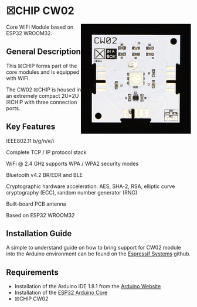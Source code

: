 # ☒CHIP CW02
<img src="extras/CW02 V0.5.1.JPG" width="300" align="right">
Core WiFi Module based on ESP32 WROOM32.

## General Description

This ☒CHIP forms part of the core modules and is equipped with WiFi. 

The CW02 ☒CHIP is housed in an extremely compact 2U×2U ☒CHIP with three connection ports. 

## Key Features

IEEE802.11 b/g/n/e/i

Complete TCP / IP protocol stack

WiFi @ 2.4 GHz supports WPA / WPA2 security modes

Bluetooth v4.2 BR/EDR and BLE

Cryptographic hardware acceleration: AES, SHA-2, RSA, elliptic curve cryptography (ECC), random number generator (RNG)

Built-board PCB antenna

Based on ESP32 WROOM32

## Installation Guide

A simple to understand guide on how to bring support for CW02 module into the Arduino environment can be found on the [Espressif Systems](https://github.com/espressif/arduino-esp32) github.

## Requirements

- Installation of the Arduino IDE 1.8.1 from the [Arduino Website](https://www.arduino.cc/en/main/software)
- Installation of the [ESP32 Arduino Core](https://github.com/espressif/arduino-esp32)
- ☒CHIP CW02 

